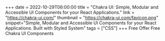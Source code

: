 +++
date = 2022-10-29T06:00:00
title = "Chakra UI: Simple, Modular and Accessible UI Components for your React Applications."
link = "https://chakra-ui.com/"
thumbnail = "https://chakra-ui.com/favicon.png"
snippet="Simple, Modular and Accessible UI Components for your React Applications. Built with Styled System"
tags = ["CSS"]
+++
Free Offer
Free Chakra UI Components
